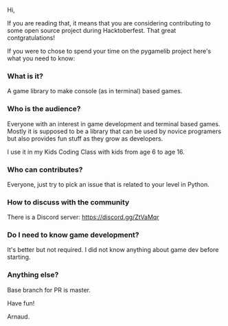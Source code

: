 Hi,

If you are reading that, it means that you are considering contributing to some open source project during Hacktoberfest. 
That great contgratulations!

If you were to chose to spend your time on the pygamelib project here's what you need to know:

### What is it?

A game library to make console (as in terminal) based games.

### Who is the audience?

Everyone with an interest in game development and terminal based games. Mostly it is supposed to be a library that can be used by novice programers but also provides fun stuff as they grow as developers.

I use it in my Kids Coding Class with kids from age 6 to age 16.

### Who can contributes?

Everyone, just try to pick an issue that is related to your level in Python.

### How to discuss with the community

There is a Discord server: https://discord.gg/ZtVaMqr

### Do I need to know game development?

It's better but not required. I did not know anything about game dev before starting.

### Anything else?

Base branch for PR is master.

Have fun!

Arnaud.
